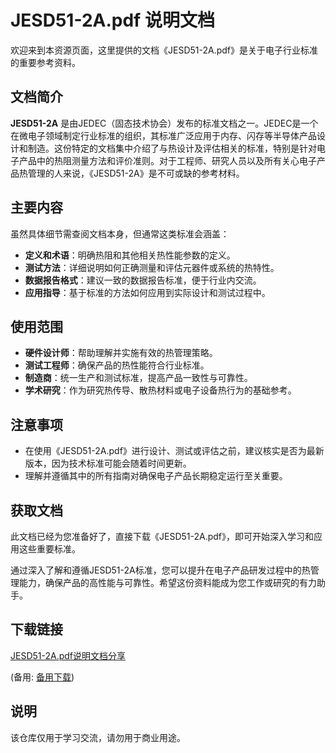 # JESD51-2A.pdf 说明文档

欢迎来到本资源页面，这里提供的文档《JESD51-2A.pdf》是关于电子行业标准的重要参考资料。

## 文档简介

**JESD51-2A** 是由JEDEC（固态技术协会）发布的标准文档之一。JEDEC是一个在微电子领域制定行业标准的组织，其标准广泛应用于内存、闪存等半导体产品设计和制造。这份特定的文档集中介绍了与热设计及评估相关的标准，特别是针对电子产品中的热阻测量方法和评价准则。对于工程师、研究人员以及所有关心电子产品热管理的人来说，《JESD51-2A》是不可或缺的参考材料。

## 主要内容

虽然具体细节需查阅文档本身，但通常这类标准会涵盖：

- **定义和术语**：明确热阻和其他相关热性能参数的定义。
- **测试方法**：详细说明如何正确测量和评估元器件或系统的热特性。
- **数据报告格式**：建议一致的数据报告标准，便于行业内交流。
- **应用指导**：基于标准的方法如何应用到实际设计和测试过程中。

## 使用范围

- **硬件设计师**：帮助理解并实施有效的热管理策略。
- **测试工程师**：确保产品的热性能符合行业标准。
- **制造商**：统一生产和测试标准，提高产品一致性与可靠性。
- **学术研究**：作为研究热传导、散热材料或电子设备热行为的基础参考。

## 注意事项

- 在使用《JESD51-2A.pdf》进行设计、测试或评估之前，建议核实是否为最新版本，因为技术标准可能会随着时间更新。
- 理解并遵循其中的所有指南对确保电子产品长期稳定运行至关重要。

## 获取文档

此文档已经为您准备好了，直接下载《JESD51-2A.pdf》，即可开始深入学习和应用这些重要标准。

通过深入了解和遵循JESD51-2A标准，您可以提升在电子产品研发过程中的热管理能力，确保产品的高性能与可靠性。希望这份资料能成为您工作或研究的有力助手。

## 下载链接
[JESD51-2A.pdf说明文档分享](https://pan.quark.cn/s/46211f57a9cb) 

(备用: [备用下载](https://pan.baidu.com/s/1JBfzqzV9uqVTFYkZagkWNw?pwd=1234))

## 说明

该仓库仅用于学习交流，请勿用于商业用途。
